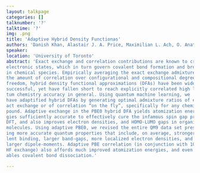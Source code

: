 ```yaml
---
layout: talkpage
categories: []
talknumber: '?'
talktime: '?'
img: .png
title: 'Adaptive Hybrid Density Functionas'
authors: 'Danish Khan, Alastair J. A. Price, Maximilian L. Ach, O. Anatole von Lilienfeld'
speaker: 
location: 'University of Toronto'
abstract: 'Exact exchange and correlation contributions are known to crucially affect
electronic states, which in turn govern covalent bond formation and breaking
in chemical species. Empirically averaging the exact exchange admixture and
the amount of correlation over configurational and compositional degrees of
freedom, hybrid density functional approximations (DFAs) have been widely
successful, yet have fallen short to reach explicitly correlated high level quan-
tum chemistry accuracy in general. Using quantum machine learning, we
have adaptified hybrid DFAs by generating optimal admixture ratios of ex-
act exchange or of correlation “on the fly”, specifically for any chemical com-
pound. Adaptive exchange in the PBE0 hybrid DFA yields atomization ener-
gies sufficiently accurate to effectively cure the infamous spin gap problem in
DFT, and also improves electron densities, and HOMO-LUMO gaps in organic
molecules. Using adaptive PBE0, we revised the entire QM9 data set present-
ing more accurate quantum properties that include, on average, stronger cova-
lent binding, larger band-gaps, more localized electron densities, and slightly
larger dipole-moments. Adaptive PBE correlation (in conjunction with 100%
HF exchange) also affords much improved atomization energies, and even en-
ables covalent bond dissociation.'

---
```

